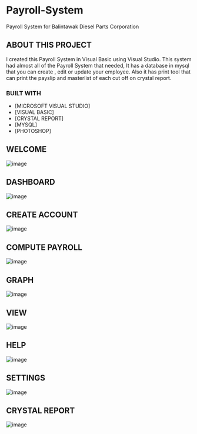 # Payroll-System
Payroll System for Balintawak Diesel Parts Corporation

## ABOUT THIS PROJECT 
I created this Payroll System in Visual Basic using Visual Studio. This system had almost all of the Payroll System that needed, It has a database in mysql that you can create , edit or update your employee. Also it has print tool that can print the payslip and masterlist of each cut off on crystal report.

### BUILT WITH 
* [MICROSOFT VISUAL STUDIO]
* [VISUAL BASIC]
* [CRYSTAL REPORT]
* [MYSQL]
* [PHOTOSHOP]


## WELCOME
![image](https://user-images.githubusercontent.com/84136773/172018929-262b61e6-300c-45e2-9819-df25a7bc752a.png) 
## DASHBOARD
![image](https://user-images.githubusercontent.com/84136773/172018961-36e008d0-9314-4477-b1cf-d37dd302371f.png)
## CREATE ACCOUNT
![image](https://user-images.githubusercontent.com/84136773/172018964-cb524b0a-ebe9-47b6-9b73-adaf68001196.png)
## COMPUTE PAYROLL
![image](https://user-images.githubusercontent.com/84136773/172018976-5a8468cd-19c0-492c-a5aa-7114ab7c4ec5.png)
## GRAPH
![image](https://user-images.githubusercontent.com/84136773/172018979-06920844-f9df-4b2c-a513-25582d782780.png)
## VIEW
![image](https://user-images.githubusercontent.com/84136773/172018984-280377fa-5c3a-4055-a17c-98798723f146.png)
## HELP
![image](https://user-images.githubusercontent.com/84136773/172019012-7ce240f5-a7ac-4850-a98d-aa0a27fcda29.png)
## SETTINGS
![image](https://user-images.githubusercontent.com/84136773/172019017-e39a3431-24b1-4590-95e6-ee0ff4ad711a.png)
## CRYSTAL REPORT
![image](https://user-images.githubusercontent.com/84136773/172019021-58bb0fff-578f-447c-938a-7630383be2c4.png)


